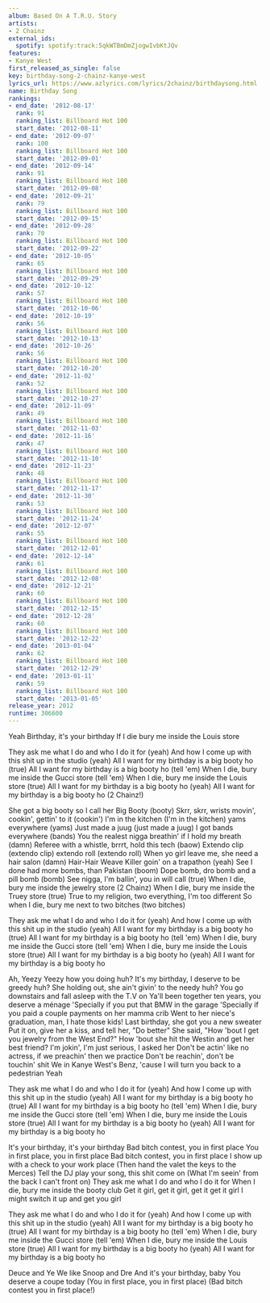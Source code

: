 ```yaml
---
album: Based On A T.R.U. Story
artists:
- 2 Chainz
external_ids:
  spotify: spotify:track:5qkWTBmDmZjogwIvbKtJQv
features:
- Kanye West
first_released_as_single: false
key: birthday-song-2-chainz-kanye-west
lyrics_url: https://www.azlyrics.com/lyrics/2chainz/birthdaysong.html
name: Birthday Song
rankings:
- end_date: '2012-08-17'
  rank: 91
  ranking_list: Billboard Hot 100
  start_date: '2012-08-11'
- end_date: '2012-09-07'
  rank: 100
  ranking_list: Billboard Hot 100
  start_date: '2012-09-01'
- end_date: '2012-09-14'
  rank: 91
  ranking_list: Billboard Hot 100
  start_date: '2012-09-08'
- end_date: '2012-09-21'
  rank: 79
  ranking_list: Billboard Hot 100
  start_date: '2012-09-15'
- end_date: '2012-09-28'
  rank: 70
  ranking_list: Billboard Hot 100
  start_date: '2012-09-22'
- end_date: '2012-10-05'
  rank: 65
  ranking_list: Billboard Hot 100
  start_date: '2012-09-29'
- end_date: '2012-10-12'
  rank: 57
  ranking_list: Billboard Hot 100
  start_date: '2012-10-06'
- end_date: '2012-10-19'
  rank: 56
  ranking_list: Billboard Hot 100
  start_date: '2012-10-13'
- end_date: '2012-10-26'
  rank: 56
  ranking_list: Billboard Hot 100
  start_date: '2012-10-20'
- end_date: '2012-11-02'
  rank: 52
  ranking_list: Billboard Hot 100
  start_date: '2012-10-27'
- end_date: '2012-11-09'
  rank: 49
  ranking_list: Billboard Hot 100
  start_date: '2012-11-03'
- end_date: '2012-11-16'
  rank: 47
  ranking_list: Billboard Hot 100
  start_date: '2012-11-10'
- end_date: '2012-11-23'
  rank: 48
  ranking_list: Billboard Hot 100
  start_date: '2012-11-17'
- end_date: '2012-11-30'
  rank: 53
  ranking_list: Billboard Hot 100
  start_date: '2012-11-24'
- end_date: '2012-12-07'
  rank: 55
  ranking_list: Billboard Hot 100
  start_date: '2012-12-01'
- end_date: '2012-12-14'
  rank: 61
  ranking_list: Billboard Hot 100
  start_date: '2012-12-08'
- end_date: '2012-12-21'
  rank: 60
  ranking_list: Billboard Hot 100
  start_date: '2012-12-15'
- end_date: '2012-12-28'
  rank: 60
  ranking_list: Billboard Hot 100
  start_date: '2012-12-22'
- end_date: '2013-01-04'
  rank: 62
  ranking_list: Billboard Hot 100
  start_date: '2012-12-29'
- end_date: '2013-01-11'
  rank: 59
  ranking_list: Billboard Hot 100
  start_date: '2013-01-05'
release_year: 2012
runtime: 306600
---
```

Yeah
Birthday, it's your birthday
If I die bury me inside the Louis store


They ask me what I do and who I do it for (yeah)
And how I come up with this shit up in the studio (yeah)
All I want for my birthday is a big booty ho (true)
All I want for my birthday is a big booty ho (tell 'em)
When I die, bury me inside the Gucci store (tell 'em)
When I die, bury me inside the Louis store (true)
All I want for my birthday is a big booty ho (yeah)
All I want for my birthday is a big booty ho (2 Chainz!)


She got a big booty so I call her Big Booty (booty)
Skrr, skrr, wrists movin', cookin', gettin' to it (cookin')
I'm in the kitchen (I'm in the kitchen) yams everywhere (yams)
Just made a juug (just made a juug) I got bands everywhere (bands)
You the realest nigga breathin' if I hold my breath (damn)
Referee with a whistle, brrrt, hold this tech (baow)
Extendo clip (extendo clip) extendo roll (extendo roll)
When yo girl leave me, she need a hair salon (damn)
Hair-Hair Weave Killer goin' on a trapathon (yeah)
See I done had more bombs, than Pakistan (boom)
Dope bomb, dro bomb and a pill bomb (bomb)
See nigga, I'm ballin', you in will call (true)
When I die, bury me inside the jewelry store (2 Chainz)
When I die, bury me inside the Truey store (true)
True to my religion, two everything, I'm too different
So when I die, bury me next to two bitches (two bitches)


They ask me what I do and who I do it for (yeah)
And how I come up with this shit up in the studio (yeah)
All I want for my birthday is a big booty ho (true)
All I want for my birthday is a big booty ho (tell 'em)
When I die, bury me inside the Gucci store (tell 'em)
When I die, bury me inside the Louis store (true)
All I want for my birthday is a big booty ho (yeah)
All I want for my birthday is a big booty ho


Ah, Yeezy Yeezy how you doing huh?
It's my birthday, I deserve to be greedy huh?
She holding out, she ain't givin' to the needy huh?
You go downstairs and fall asleep with the T.V on
Ya'll been together ten years, you deserve a ménage
'Specially if you put that BMW in the garage
'Specially if you paid a couple payments on her mamma crib
Went to her niece's graduation, man, I hate those kids!
Last birthday, she got you a new sweater
Put it on, give her a kiss, and tell her, "Do better"
She said, "How 'bout I get you jewelry from the West End?"
How 'bout she hit the Westin and get her best friend?
I'm jokin', I'm just serious, I asked her
Don't be actin' like no actress, if we preachin' then we practice
Don't be reachin', don't be touchin' shit
We in Kanye West's Benz, 'cause I will turn you back to a pedestrian
Yeah


They ask me what I do and who I do it for (yeah)
And how I come up with this shit up in the studio (yeah)
All I want for my birthday is a big booty ho (true)
All I want for my birthday is a big booty ho (tell 'em)
When I die, bury me inside the Gucci store (tell 'em)
When I die, bury me inside the Louis store (true)
All I want for my birthday is a big booty ho (yeah)
All I want for my birthday is a big booty ho


It's your birthday, it's your birthday
Bad bitch contest, you in first place
You in first place, you in first place
Bad bitch contest, you in first place
I show up with a check to your work place
(Then hand the valet the keys to the Merces)
Tell the DJ play your song, this shit come on
(What I'm seein' from the back I can't front on)
They ask me what I do and who I do it for
When I die, bury me inside the booty club
Get it girl, get it girl, get it get it girl
I might switch it up and get you girl


They ask me what I do and who I do it for (yeah)
And how I come up with this shit up in the studio (yeah)
All I want for my birthday is a big booty ho (true)
All I want for my birthday is a big booty ho (tell 'em)
When I die, bury me inside the Gucci store (tell 'em)
When I die, bury me inside the Louis store (true)
All I want for my birthday is a big booty ho (yeah)
All I want for my birthday is a big booty ho


Deuce and Ye
We like Snoop and Dre
And it's your birthday, baby
You deserve a coupe today
(You in first place, you in first place)
(Bad bitch contest you in first place!)
